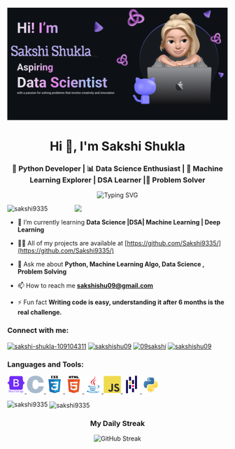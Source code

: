 ![logo](https://github.com/Sakshi9335/Sakshi9335/blob/main/Banner.png)
<h1 align="center">Hi 👋, I'm Sakshi Shukla</h1>
<h3 align="center">🚀 Python Developer | 📊 Data Science Enthusiast | 🤖 Machine Learning Explorer | DSA Learner |🎯 Problem Solver</h3>
<p align="center">
  <img src="https://readme-typing-svg.herokuapp.com?color=36BCF7&size=24&center=true&vCenter=true&width=700&lines=Data+Science+|+Machine+Learning+|+Python;Always+Learning+Something+New;DSA+Enthusiast+%26+Problem+Solver" alt="Typing SVG">
</p>

<img src="https://cdnb.artstation.com/p/assets/images/images/028/991/999/original/anna-havrylyukh-.gif?1596125112" align="right" width="350"/>

<p align="left"> <img src="https://komarev.com/ghpvc/?username=sakshi9335&label=Profile%20views&color=0e75b6&style=flat" alt="sakshi9335" /> </p>

- 🌱 I’m currently learning **Data Science |DSA| Machine Learning | Deep Learning**

- 👨‍💻 All of my projects are available at [https://github.com/Sakshi9335/](https://github.com/Sakshi9335/)

- 💬 Ask me about **Python, Machine Learning Algo, Data Science , Problem Solving**

- 📫 How to reach me **sakshishu09@gmail.com**

- ⚡ Fun fact **Writing code is easy, understanding it after 6 months is the real challenge.**

<h3 align="left">Connect with me:</h3>
<p align="left">
<a href="https://linkedin.com/in/sakshi-shukla-109104311" target="blank"><img align="center" src="https://raw.githubusercontent.com/rahuldkjain/github-profile-readme-generator/master/src/images/icons/Social/linked-in-alt.svg" alt="sakshi-shukla-109104311" height="30" width="40" /></a>
<a href="https://www.hackerrank.com/sakshishu09" target="blank"><img align="center" src="https://raw.githubusercontent.com/rahuldkjain/github-profile-readme-generator/master/src/images/icons/Social/hackerrank.svg" alt="sakshishu09" height="30" width="40" /></a>
<a href="https://www.leetcode.com/09sakshi" target="blank"><img align="center" src="https://raw.githubusercontent.com/rahuldkjain/github-profile-readme-generator/master/src/images/icons/Social/leet-code.svg" alt="09sakshi" height="30" width="40" /></a>
<a href="https://auth.geeksforgeeks.org/user/sakshishu09" target="blank"><img align="center" src="https://raw.githubusercontent.com/rahuldkjain/github-profile-readme-generator/master/src/images/icons/Social/geeks-for-geeks.svg" alt="sakshishu09" height="30" width="40" /></a>
</p>

<h3 align="left">Languages and Tools:</h3>
<p align="left"> <a href="https://getbootstrap.com" target="_blank" rel="noreferrer"> <img src="https://raw.githubusercontent.com/devicons/devicon/master/icons/bootstrap/bootstrap-plain-wordmark.svg" alt="bootstrap" width="40" height="40"/> </a> <a href="https://www.cprogramming.com/" target="_blank" rel="noreferrer"> <img src="https://raw.githubusercontent.com/devicons/devicon/master/icons/c/c-original.svg" alt="c" width="40" height="40"/> </a> <a href="https://www.w3schools.com/css/" target="_blank" rel="noreferrer"> <img src="https://raw.githubusercontent.com/devicons/devicon/master/icons/css3/css3-original-wordmark.svg" alt="css3" width="40" height="40"/> </a> <a href="https://www.w3.org/html/" target="_blank" rel="noreferrer"> <img src="https://raw.githubusercontent.com/devicons/devicon/master/icons/html5/html5-original-wordmark.svg" alt="html5" width="40" height="40"/> </a> <a href="https://www.java.com" target="_blank" rel="noreferrer"> <img src="https://raw.githubusercontent.com/devicons/devicon/master/icons/java/java-original.svg" alt="java" width="40" height="40"/> </a> <a href="https://developer.mozilla.org/en-US/docs/Web/JavaScript" target="_blank" rel="noreferrer"> <img src="https://raw.githubusercontent.com/devicons/devicon/master/icons/javascript/javascript-original.svg" alt="javascript" width="40" height="40"/> </a> <a href="https://pandas.pydata.org/" target="_blank" rel="noreferrer"> <img src="https://raw.githubusercontent.com/devicons/devicon/2ae2a900d2f041da66e950e4d48052658d850630/icons/pandas/pandas-original.svg" alt="pandas" width="40" height="40"/> </a> <a href="https://www.python.org" target="_blank" rel="noreferrer"> <img src="https://raw.githubusercontent.com/devicons/devicon/master/icons/python/python-original.svg" alt="python" width="40" height="40"/> </a> </p>

<p><img align="left" src="https://github-readme-stats.vercel.app/api/top-langs?username=sakshi9335&show_icons=true&locale=en&layout=compact" alt="sakshi9335" /></p>

<p>&nbsp;<img align="center" src="https://github-readme-stats.vercel.app/api?username=sakshi9335&show_icons=true&locale=en" alt="sakshi9335" /></p>

<h3 align="center">My Daily Streak</h3>
<p align="center">
    <img src="https://github-readme-streak-stats.herokuapp.com/?user=sakshi9335&theme=dark&hide_border=true&card_width=450" alt="GitHub Streak" />
</p>
